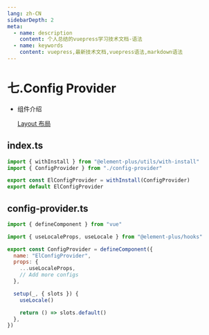```yaml
---
lang: zh-CN
sidebarDepth: 2
meta:
  - name: description
    content: 个人总结的vuepress学习技术文档-语法
  - name: keywords
    content: vuepress,最新技术文档,vuepress语法,markdown语法
---
```


# 七.Config Provider

- 组件介绍

  [Layout 布局](https://element-plus.gitee.io/#/zh-CN/component/layout)

## index.ts

```js
import { withInstall } from "@element-plus/utils/with-install"
import { ConfigProvider } from "./config-provider"

export const ElConfigProvider = withInstall(ConfigProvider)
export default ElConfigProvider
```

## config-provider.ts

```js
import { defineComponent } from "vue"

import { useLocaleProps, useLocale } from "@element-plus/hooks"

export const ConfigProvider = defineComponent({
  name: "ElConfigProvider",
  props: {
    ...useLocaleProps,
    // Add more configs
  },

  setup(_, { slots }) {
    useLocale()

    return () => slots.default()
  },
})
```
